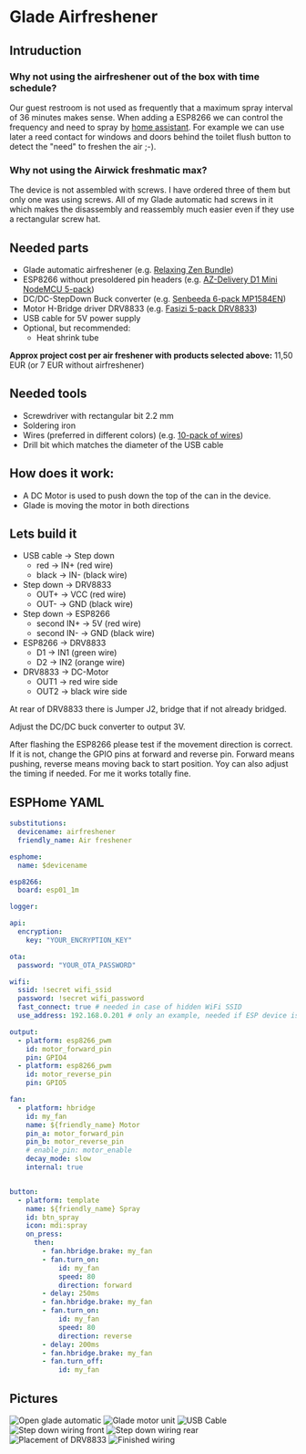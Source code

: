 # Glade Airfreshener

## Intruduction

### Why not using the airfreshener out of the box with time schedule?

Our guest restroom is not used as frequently that a maximum spray interval of 36 minutes makes sense.
When adding a ESP8266 we can control the frequency and need to spray by [home assistant](https://www.home-assistant.io/).
For example we can use later a reed contact for windows and doors behind the toilet flush button to detect the "need" to freshen the air ;-).

### Why not using the Airwick freshmatic max?

The device is not assembled with screws.
I have ordered three of them but only one was using screws.
All of my Glade automatic had screws in it which makes the disassembly and reassembly much easier even if they use a rectangular screw hat.

## Needed parts

* Glade automatic airfreshener (e.g. [Relaxing Zen Bundle](https://amzn.to/3IKhxcI))
* ESP8266 without presoldered pin headers (e.g. [AZ-Delivery D1 Mini NodeMCU 5-pack](https://amzn.to/3CH0Kn1))
* DC/DC-StepDown Buck converter (e.g. [Senbeeda 6-pack MP1584EN](https://amzn.to/3ZGIF2i))
* Motor H-Bridge driver DRV8833 (e.g. [Fasizi 5-pack DRV8833](https://amzn.to/3XckQxK))
* USB cable for 5V power supply
* Optional, but recommended:
  * Heat shrink tube

**Approx project cost per air freshener with products selected above:** 11,50 EUR (or 7 EUR without airfreshener)

## Needed tools

* Screwdriver with rectangular bit 2.2 mm
* Soldering iron
* Wires (preferred in different colors) (e.g. [10-pack of wires](https://amzn.to/3QxKqKK))
* Drill bit which matches the diameter of the USB cable

## How does it work:

* A DC Motor is used to push down the top of the can in the device.
* Glade is moving the motor in both directions

## Lets build it

* USB cable -> Step down
  * red -> IN+ (red wire)
  * black -> IN- (black wire)
* Step down -> DRV8833
  * OUT+ -> VCC (red wire)
  * OUT- -> GND (black wire)
* Step down -> ESP8266
  * second IN+ -> 5V (red wire)
  * second IN- -> GND (black wire)
* ESP8266 -> DRV8833
  * D1 -> IN1 (green wire)
  * D2 -> IN2 (orange wire)
* DRV8833 -> DC-Motor
  * OUT1 -> red wire side
  * OUT2 -> black wire side

At rear of DRV8833 there is Jumper J2, bridge that if not already bridged.

Adjust the DC/DC buck converter to output 3V.

After flashing the ESP8266 please test if the movement direction is correct.
If it is not, change the GPIO pins at forward and reverse pin.
Forward means pushing, reverse means moving back to start position.
Yoy can also adjust the timing if needed. For me it works totally fine.

## ESPHome YAML

```yaml
substitutions:
  devicename: airfreshener
  friendly_name: Air freshener

esphome:
  name: $devicename

esp8266:
  board: esp01_1m

logger:

api:
  encryption:
    key: "YOUR_ENCRYPTION_KEY"

ota:
  password: "YOUR_OTA_PASSWORD"

wifi:
  ssid: !secret wifi_ssid
  password: !secret wifi_password
  fast_connect: true # needed in case of hidden WiFi SSID
  use_address: 192.168.0.201 # only an example, needed if ESP device is in a different VLAN than ESPHome

output:
  - platform: esp8266_pwm
    id: motor_forward_pin
    pin: GPIO4
  - platform: esp8266_pwm
    id: motor_reverse_pin
    pin: GPIO5

fan:
  - platform: hbridge
    id: my_fan
    name: ${friendly_name} Motor
    pin_a: motor_forward_pin
    pin_b: motor_reverse_pin
    # enable_pin: motor_enable
    decay_mode: slow
    internal: true


button:
  - platform: template
    name: ${friendly_name} Spray
    id: btn_spray
    icon: mdi:spray
    on_press:
      then:
        - fan.hbridge.brake: my_fan
        - fan.turn_on:
            id: my_fan
            speed: 80
            direction: forward
        - delay: 250ms
        - fan.hbridge.brake: my_fan
        - fan.turn_on:
            id: my_fan
            speed: 80
            direction: reverse
        - delay: 200ms
        - fan.hbridge.brake: my_fan
        - fan.turn_off:
            id: my_fan
```

## Pictures
![Open glade automatic](images/glade-automatic-open.jpg)
![Glade motor unit](images/glade-motor-unit.jpg)
![USB Cable](images/usb-cable.jpg)
![Step down wiring front](images/step-down-wiring.jpg)
![Step down wiring rear](images/step-down-wiring2.jpg)
![Placement of DRV8833](images/drv8833-placement.jpg)
![Finished wiring](images/finished-open.jpg)
